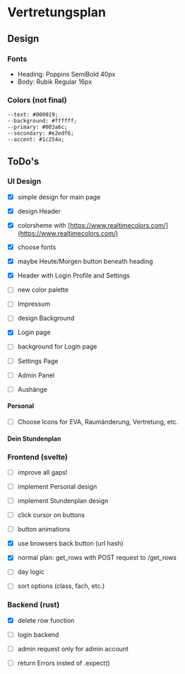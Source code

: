 # Vertretungsplan

 ## Design

  ### Fonts
   - Heading:   Poppins     SemiBold    40px
   - Body:      Rubik       Regular     16px
  ### Colors (not final)
   ```
   --text: #000019;
   --background: #ffffff;
   --primary: #003a6c;
   --secondary: #e2edf6;
   --accent: #1c254a;
   ```

 ## ToDo's

  ### UI Design

   - [x] simple design for main page
   - [x] design Header
   - [x] colorsheme with [https://www.realtimecolors.com/](https://www.realtimecolors.com/)
   - [x] choose fonts
   - [x] maybe Heute/Morgen button beneath heading
   - [x] Header with Login Profile and Settings
   - [ ] new color palette
   - [ ] Impressum
   - [ ] design Background
   - [x] Login page
   - [ ] background for Login page
   - [ ] Settings Page
   - [ ] Admin Panel
   - [ ] Aushänge
 

   #### Personal

   - [ ] Choose Icons for EVA, Raumänderung, Vertretung, etc.

   #### Dein Stundenplan

   
  ### Frontend (svelte)

   - [ ] improve all gaps!
   - [ ] implement Personal design
   - [ ] implement Stundenplan design
   - [ ] click cursor on buttons
   - [ ] button animations
   - [x] use browsers back button (url hash)

   - [x] normal plan: get_rows with POST request to /get_rows

   - [ ] day logic

   - [ ] sort options (class, fach, etc.)

  
  ### Backend (rust)

   
   - [x] delete row function

   - [ ] login backend

   - [ ] admin request only for admin account

   - [ ] return Errors insted of .expect()



